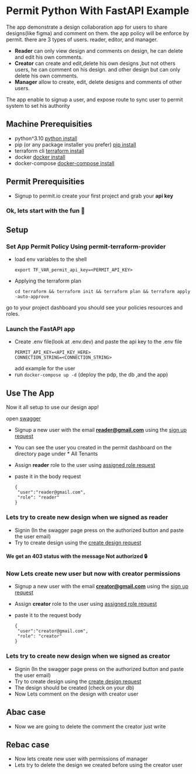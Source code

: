 



# Permit Python With FastAPI Example

The app demonstrate a design collaboration app
for users to share designs(like figma) and comment on them. the app policy will be enforce by permit. there are 3 types of users.
reader, editor, and manager.

- **Reader** can only view design and comments on design, he can delete and edit his own comments.
- **Creator** can create and edit,delete his own designs ,but not others users, he can comment on his design. and other design but can only delete his own comments.
- **Manager** allow to create, edit, delete designs and comments of other users.

The app enable to signup a user, and expose route to sync user to permit system to 
set his authority 


## Machine Prerequisities
- python^3.10 [python install](https://www.python.org/downloads/)
- pip (or any package installer you prefer) [pip install](https://pip.pypa.io/en/stable/cli/pip_install/)
- terraform cli [terraform install](https://developer.hashicorp.com/terraform/tutorials/aws-get-started/install-cli)
- docker [docker install](https://docs.docker.com/engine/install/)
- docker-compose [docker-compose install](https://docs.docker.com/compose/install/)

## Permit Prerequisities
- Signup to permit.io create your first project and grab your **api key** 
 
### Ok, lets start with the fun 🐶

## Setup
### Set App Permit Policy Using permit-terraform-provider
- load env variables to the shell

  ``` export TF_VAR_permit_api_key=<PERMIT_API_KEY> ```

- Applying the terraform plan
  ```
  cd terraform && terraform init && terraform plan && terraform apply -auto-approve
  ```

go to your project dashboard you should see your policies resources and roles.

### Launch the FastAPI app

- Create .env file(look at .env.dev) and paste the api key to the .env file 
  ```
  PERMIT_API_KEY=<API_KEY_HERE>
  CONNECTION_STRING=<CONNECTION_STRING>
  ```
  add example for the user
 - run ``` docker-compose up -d ``` (deploy the pdp, the db ,and the app)

 ## Use The App
 Now it all setup to use our design app!

 open [swagger](http://127.0.0.1:8000/docs)

 - Signup a new user with the email **reader@gmail.com** using the [sign up request](http://127.0.0.1:8000/docs#/auth/create_user_route_auth_signup__post)

  - You can see the user you created in the permit dashboard on the directory page under * All Tenants

 - Assign **reader** role to the user using [assigned role request](http://127.0.0.1:8000/docs#/auth/assigned_role_to_user_auth_assign_role_post)

- paste it in the body request
   ```
  {   
    "user":"reader@gmail.com",
    "role": "reader"
  }
    ```

 ### Lets try to create new design when we signed as reader 
 - Signin (In the swagger page press on the authorized button and paste the user email)
 - Try to create design using the [create design request](http://127.0.0.1:8000/docs#/design/create_design_design_post)
 #### We get an 403 status with the message Not authorized 🔒

 ### Now Lets create new user but now with **creator** permissions

  - Signup a new user with the email **creator@gmail.com** using the [sign up request](http://127.0.0.1:8000/docs#/auth/create_user_route_auth_signup__post)

 - Assign **creator** role to the user using [assigned role request](http://127.0.0.1:8000/docs#/auth/assigned_role_to_user_auth_assign_role_post)
    
- paste it to the request body 
   ```
  {   
    "user":"creator@gmail.com",
    "role": "creator"
  }
    ```


 ### Lets try to create new design when we signed as creator 
 - Signin (In the swagger page press on the authorized button and paste the user email)
 - Try to create design using the [create design request](http://127.0.0.1:8000/docs#/design/create_design_design_post)
 - The design should be created (check on your db)
 - Now Lets comment on the design with creator user

 ## Abac case 
 - Now we are going to delete the comment the creator just write  
 
 ## Rebac case 
 - Now lets create new user with permissions of manager 
 - Lets try to delete the design we created before using the creator user
 

    


